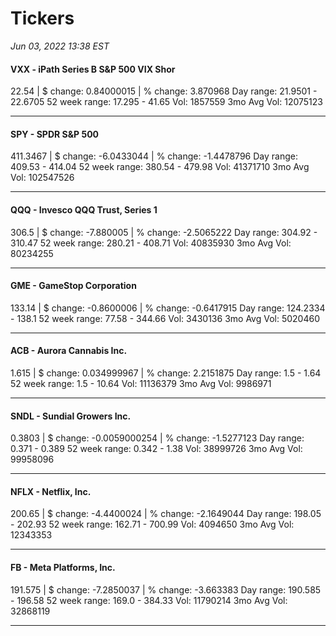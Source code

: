 # Tickers
*Jun 03, 2022 13:38 EST*

#### VXX - iPath Series B S&P 500 VIX Shor
22.54 | $ change: 0.84000015 | % change: 3.870968
Day range: 21.9501 - 22.6705 52 week range: 17.295 - 41.65
Vol: 1857559 3mo Avg Vol: 12075123

---

#### SPY - SPDR S&P 500
411.3467 | $ change: -6.0433044 | % change: -1.4478796
Day range: 409.53 - 414.04 52 week range: 380.54 - 479.98
Vol: 41371710 3mo Avg Vol: 102547526

---

#### QQQ - Invesco QQQ Trust, Series 1
306.5 | $ change: -7.880005 | % change: -2.5065222
Day range: 304.92 - 310.47 52 week range: 280.21 - 408.71
Vol: 40835930 3mo Avg Vol: 80234255

---

#### GME - GameStop Corporation
133.14 | $ change: -0.8600006 | % change: -0.6417915
Day range: 124.2334 - 138.1 52 week range: 77.58 - 344.66
Vol: 3430136 3mo Avg Vol: 5020460

---

#### ACB - Aurora Cannabis Inc.
1.615 | $ change: 0.034999967 | % change: 2.2151875
Day range: 1.5 - 1.64 52 week range: 1.5 - 10.64
Vol: 11136379 3mo Avg Vol: 9986971

---

#### SNDL - Sundial Growers Inc.
0.3803 | $ change: -0.0059000254 | % change: -1.5277123
Day range: 0.371 - 0.389 52 week range: 0.342 - 1.38
Vol: 38999726 3mo Avg Vol: 99958096

---

#### NFLX - Netflix, Inc.
200.65 | $ change: -4.4400024 | % change: -2.1649044
Day range: 198.05 - 202.93 52 week range: 162.71 - 700.99
Vol: 4094650 3mo Avg Vol: 12343353

---

#### FB - Meta Platforms, Inc.
191.575 | $ change: -7.2850037 | % change: -3.663383
Day range: 190.585 - 196.58 52 week range: 169.0 - 384.33
Vol: 11790214 3mo Avg Vol: 32868119

---

